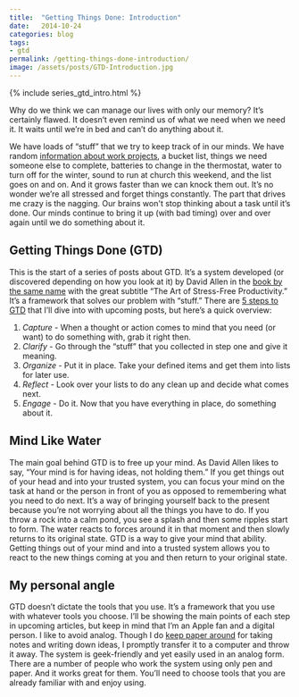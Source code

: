 ```yaml
---
title:  "Getting Things Done: Introduction"
date:   2014-10-24
categories: blog
tags:
- gtd
permalink: /getting-things-done-introduction/
image: /assets/posts/GTD-Introduction.jpg
---
```


{% include series_gtd_intro.html %}

Why do we think we can manage our lives with only our memory? It’s certainly flawed. It doesn’t even remind us of what we need when we need it. It waits until we’re in bed and can’t do anything about it.

<!--more-->

We have loads of “stuff” that we try to keep track of in our minds. We have random [information about work projects](http://joebuhlig.com/managing-project-information/), a bucket list, things we need someone else to complete, batteries to change in the thermostat, water to turn off for the winter, sound to run at church this weekend, and the list goes on and on. And it grows faster than we can knock them out. It’s no wonder we’re all stressed and forget things constantly. The part that drives me crazy is the nagging. Our brains won't stop thinking about a task until it’s done. Our minds continue to bring it up (with bad timing) over and over again until we do something about it.

## Getting Things Done (GTD)

This is the start of a series of posts about GTD. It’s a system developed (or discovered depending on how you look at it) by David Allen in the [book by the same name](http://www.amazon.com/gp/product/B000WH7PKY?btkr=1) with the great subtitle “The Art of Stress-Free Productivity.” It’s a framework that solves our problem with “stuff.” There are [5 steps to GTD](http://gettingthingsdone.com/fivesteps/) that I’ll dive into with upcoming posts, but here’s a quick overview:

1.  _Capture_ - When a thought or action comes to mind that you need (or want) to do something with, grab it right then.
2.  _Clarify_ - Go through the “stuff” that you collected in step one and give it meaning.
3.  _Organize_ - Put it in place. Take your defined items and get them into lists for later use.
4.  _Reflect_ - Look over your lists to do any clean up and decide what comes next.
5.  _Engage_ - Do it. Now that you have everything in place, do something about it.

## Mind Like Water

The main goal behind GTD is to free up your mind. As David Allen likes to say, “Your mind is for having ideas, not holding them.” If you get things out of your head and into your trusted system, you can focus your mind on the task at hand or the person in front of you as opposed to remembering what you need to do next. It’s a way of bringing yourself back to the present because you’re not worrying about all the things you have to do. If you throw a rock into a calm pond, you see a splash and then some ripples start to form. The water reacts to forces around it in that moment and then slowly returns to its original state. GTD is a way to give your mind that ability. Getting things out of your mind and into a trusted system allows you to react to the new things coming at you and then return to your original state.

## My personal angle

GTD doesn’t dictate the tools that you use. It’s a framework that you use with whatever tools you choose. I’ll be showing the main points of each step in upcoming articles, but keep in mind that I’m an Apple fan and a digital person. I like to avoid analog. Though I do [keep paper around](http://joebuhlig.com/what-is-an-hpda-and-how-do-i-use-it/) for taking notes and writing down ideas, I promptly transfer it to a computer and throw it away. The system is geek-friendly and yet easily used in an analog form. There are a number of people who work the system using only pen and paper. And it works great for them. You’ll need to choose tools that you are already familiar with and enjoy using.